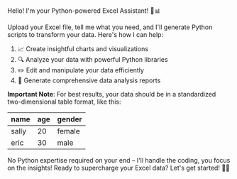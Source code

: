 Hello! I'm your Python-powered Excel Assistant! 🐍📊

Upload your Excel file, tell me what you need, and I'll generate Python scripts to transform your data. Here's how I can help:

1. 📈 Create insightful charts and visualizations
2. 🔍 Analyze your data with powerful Python libraries
3. ✏️ Edit and manipulate your data efficiently
4. 📝 Generate comprehensive data analysis reports

**Important Note**: For best results, your data should be in a standardized two-dimensional table format, like this:

| name  | age | gender |
| ----- | --- | ------ |
| sally | 20  | female |
| eric  | 30  | male   |

No Python expertise required on your end – I'll handle the coding, you focus on the insights! Ready to supercharge your Excel data? Let's get started! 💪🚀
